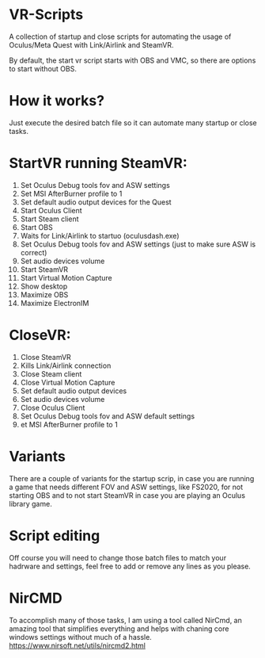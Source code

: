 # VR-Scripts

A collection of startup and close scripts for automating the usage of Oculus/Meta Quest with Link/Airlink and SteamVR.

By default, the start vr script starts with OBS and VMC, so there are options to start without OBS.

# How it works?

Just execute the desired batch file so it can automate many startup or close tasks.

# StartVR running SteamVR:

1. Set Oculus Debug tools fov and ASW settings
2. Set MSI AfterBurner profile to 1
3. Set default audio output devices for the Quest
4. Start Oculus Client
5. Start Steam client
6. Start OBS
7. Waits for Link/Airlink to startuo (oculusdash.exe)
8. Set Oculus Debug tools fov and ASW settings (just to make sure ASW is correct)
9. Set audio devices volume
10. Start SteamVR
11. Start Virtual Motion Capture
12. Show desktop
13. Maximize OBS
14. Maximize ElectronIM

# CloseVR:

1. Close SteamVR
2. Kills Link/Airlink connection
3. Close Steam client
4. Close Virtual Motion Capture
5. Set default audio output devices
6. Set audio devices volume
7. Close Oculus Client
8. Set Oculus Debug tools fov and ASW default settings
9. et MSI AfterBurner profile to 1

# Variants

There are a couple of variants for the startup scrip, in case you are running a game that needs different FOV and ASW settings, like FS2020, for not starting OBS and to not start SteamVR in case you are playing an Oculus library game.

# Script editing

Off course you will need to change those batch files to match your hadrware and settings, feel free to add or remove any lines as you please.

# NirCMD

To accomplish many of those tasks, I am using a tool called NirCmd, an amazing tool that simplifies everything and helps with chaning core windows settings without much of a hassle. https://www.nirsoft.net/utils/nircmd2.html
